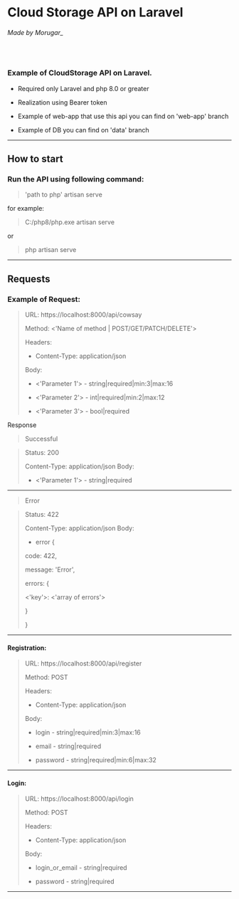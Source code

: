 # **Cloud Storage API on Laravel**
###### Made by Morugar_
<br> 

### Example of CloudStorage API on Laravel.

- Required only Laravel and php 8.0 or greater

- Realization using Bearer token 

- Example of web-app that use this api you can find on 'web-app' branch

- Example of DB you can find on 'data' branch
------------ 
## How to start
 
### Run the API using following command:
> 'path to php' artisan serve

for example:

> C:/php8/php.exe artisan serve

or

> php artisan serve
---------------
## Requests

### Example of Request: 
> URL: https://localhost:8000/api/cowsay
>
>Method: <'Name of method | POST/GET/PATCH/DELETE'>
>
> Headers: 
> 
> - Content-Type: application/json
> 
> Body: 
>
> - <'Parameter 1'> - string|required|min:3|max:16
>
> - <'Parameter 2'> - int|required|min:2|max:12
>
> - <'Parameter 3'> - bool|required

Response
>Successful

> Status: 200
>
>Content-Type: application/json
>Body: 
>
> - <'Parameter 1'> - string|required
------------
>Error

> Status: 422
>
>Content-Type: application/json
>Body: 
>
> - error {
> 
>code: 422, 
>
>message: 'Error', 
>
>errors: {
>
> <'key'>: <'array of errors'>
>
>    }
>
>}
---------------
#### Registration:
> URL: https://localhost:8000/api/register
>
>Method: POST
>
> Headers: 
> 
> - Content-Type: application/json
> 
> Body: 
>
> - login - string|required|min:3|max:16
>
> - email - string|required
>
> - password - string|required|min:6|max:32
---------------
#### Login: 
> URL: https://localhost:8000/api/login
>
>Method: POST
>
> Headers: 
> 
> - Content-Type: application/json
> 
> Body: 
>
> - login_or_email - string|required
>
> - password - string|required
---------------
